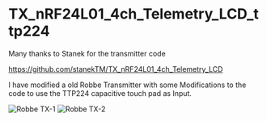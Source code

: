 # TX_nRF24L01_4ch_Telemetry_LCD_ttp224

Many thanks to Stanek for the transmitter code

https://github.com/stanekTM/TX_nRF24L01_4ch_Telemetry_LCD

I have modified a old Robbe Transmitter with some Modifications to the code to use the TTP224 capacitive touch pad as Input.

![Robbe TX-1](https://user-images.githubusercontent.com/33512064/217526999-1fdad7a3-3f83-494c-a604-4b2668d29442.jpg)
![Robbe TX-2](https://user-images.githubusercontent.com/33512064/217527005-99b4942c-5568-4622-8f7b-205e87c113e2.jpg)
